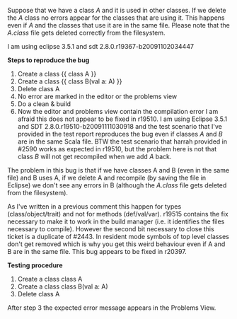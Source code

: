 Suppose that we have a class *A* and it is used in other classes. If we delete the *A* class no errors appear for the classes that are using it. This happens even if *A* and the classes that use it are in the same file. Please note that the *A.class* file gets deleted correctly from the filesystem.

I am using eclipse 3.5.1 and sdt 2.8.0.r19367-b20091102034447

**Steps to reproduce the bug**

 1. Create a class {{ class A }}
 2. Create a class {{ class B(val a: A) }}
 3. Delete class A
 4. No error are marked in the editor or the problems view
 5. Do a clean & build
 6. Now the editor and problems view contain the compilation error
I am afraid this does not appear to be fixed in r19510. I am using Eclipse 3.5.1 and SDT 2.8.0.r19510-b20091111030918 and the test scenario that I've provided in the test report reproduces the bug even if classes *A* and *B* are in the same Scala file.
BTW the test scenario that harrah provided in #2590 works as expected in r19510, but the problem here is not that class *B* will not get recompiled when we add *A* back.

The problem in this bug is that if we have classes A and B (even in the same file) and B uses A, if we delete A and recompile (by saving the file in Eclipse) we don't see any errors in B (although the *A.class* file gets deleted from the filesystem).

As I've written in a previous comment this happen for types (class/object/trait) and not for methods (def/val/var). 
r19515 contains the fix necessary to make it to work in the build manager (i.e. it identifies the files necessary to compile). However the second bit necessary to close this ticket is a duplicate of #2443. In resident mode symbols of top level classes don't get removed which is why you get this weird behaviour even if A and B are in the same file.
This bug appears to be fixed in r20397.

**Testing procedure**
 1. Create a class  class A
 2. Create a class class B(val a: A)
 3. Delete class A

After step 3 the expected error message appears in the Problems View.
